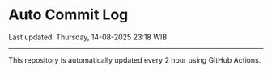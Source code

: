 # Auto Commit Log

Last updated: Thursday, 14-08-2025 23:18 WIB

---

This repository is automatically updated every 2 hour using GitHub Actions.
